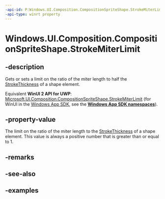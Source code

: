 ```yaml
---
-api-id: P:Windows.UI.Composition.CompositionSpriteShape.StrokeMiterLimit
-api-type: winrt property
---
```


<!-- Property syntax.
public float StrokeMiterLimit { get;  set; }
-->

# Windows.UI.Composition.CompositionSpriteShape.StrokeMiterLimit

## -description

Gets or sets a limit on the ratio of the miter length to half the [StrokeThickness](compositionspriteshape_strokethickness.md) of a shape element.

Equivalent **WinUI 2 API for UWP**: [Microsoft.UI.Composition.CompositionSpriteShape.StrokeMiterLimit](/windows/winui/api/microsoft.ui.composition.compositionspriteshape.strokemiterlimit) (for WinUI in the [Windows App SDK](/windows/apps/windows-app-sdk/), see the **[Windows App SDK namespaces](/windows/windows-app-sdk/api/winrt/)**).

## -property-value

The limit on the ratio of the miter length to the [StrokeThickness](compositionspriteshape_strokethickness.md) of a shape element. This value is always a positive number that is greater than or equal to 1.

## -remarks

## -see-also

## -examples

